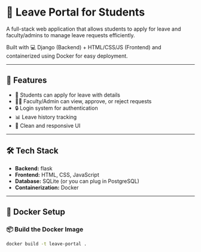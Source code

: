 # 🏫 Leave Portal for Students

A full-stack web application that allows students to apply for leave and faculty/admins to manage leave requests efficiently.

Built with 💻 Django (Backend) + HTML/CSS/JS (Frontend) and containerized using Docker for easy deployment.

---

## 🌟 Features

- 📝 Students can apply for leave with details
- 👨‍🏫 Faculty/Admin can view, approve, or reject requests
- 🔒 Login system for authentication
- 📊 Leave history tracking
- 🎨 Clean and responsive UI

---

## 🛠 Tech Stack

- **Backend:** flask
- **Frontend:** HTML, CSS, JavaScript
- **Database:** SQLite (or you can plug in PostgreSQL)
- **Containerization:** Docker

---

## 🐳 Docker Setup

### 📦 Build the Docker Image

```bash
docker build -t leave-portal .
